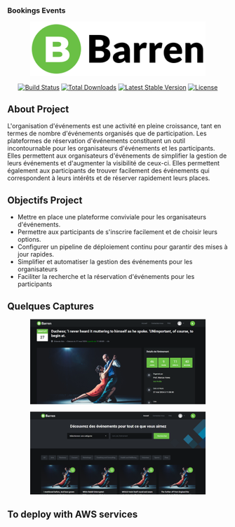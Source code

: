 ### Bookings Events

<p align="center"><a href="https://laravel.com" target="_blank"><img src="public/images/logo.svg" width="400" alt="Laravel Logo"></a></p>

<p align="center">
<a href="https://github.com/laravel/framework/actions"><img src="https://github.com/laravel/framework/workflows/tests/badge.svg" alt="Build Status"></a>
<a href="https://packagist.org/packages/laravel/framework"><img src="https://img.shields.io/packagist/dt/laravel/framework" alt="Total Downloads"></a>
<a href="https://packagist.org/packages/laravel/framework"><img src="https://img.shields.io/packagist/v/laravel/framework" alt="Latest Stable Version"></a>
<a href="https://packagist.org/packages/laravel/framework"><img src="https://img.shields.io/packagist/l/laravel/framework" alt="License"></a>
</p>

## About Project

L'organisation d'événements est une activité en pleine croissance, tant en termes de nombre
d'événements organisés que de participation. Les plateformes de réservation d'événements
constituent un outil incontournable pour les organisateurs d'événements et les participants. Elles
permettent aux organisateurs d'événements de simplifier la gestion de leurs événements et
d'augmenter la visibilité de ceux-ci. Elles permettent également aux participants de trouver
facilement des événements qui correspondent à leurs intérêts et de réserver rapidement leurs places.

## Objectifs Project

-   Mettre en place une plateforme conviviale pour les organisateurs d'événements.
-   Permettre aux participants de s'inscrire facilement et de choisir leurs options.
-   Configurer un pipeline de déploiement continu pour garantir des mises à jour rapides.
-   Simplifier et automatiser la gestion des événements pour les organisateurs
-   Faciliter la recherche et la réservation d'événements pour les participants

## Quelques Captures
<p align="center"><a href="https://laravel.com" target="_blank"><img src="details.PNG" width="400" alt="Laravel Logo"></a></p>
<p align="center"><a href="https://laravel.com" target="_blank"><img src="welcome.PNG" width="400" alt="Laravel Logo"></a></p>

## To deploy with AWS services
